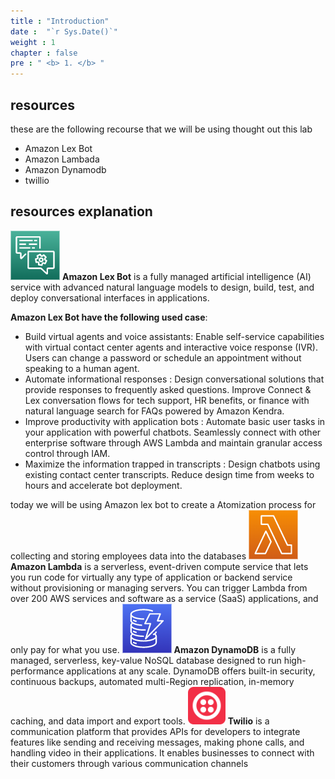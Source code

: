 ```yaml
---
title : "Introduction"
date :  "`r Sys.Date()`" 
weight : 1 
chapter : false
pre : " <b> 1. </b> "
---
```


## resources
these are the following recourse that we will be using thought out this lab 
- Amazon Lex Bot 
- Amazon Lambada
- Amazon Dynamodb
- twillio
## resources explanation 
![AmazonLexBot](/images/1.introduction/lex_bot.png) 
**Amazon Lex Bot**  is a fully managed artificial intelligence (AI) service with advanced natural language models to design, build, test, and deploy conversational interfaces in applications.

**Amazon Lex Bot have the following used case**:

- Build virtual agents and voice assistants: Enable self-service capabilities with virtual contact center agents and interactive voice response (IVR). Users can change a password or schedule an appointment without speaking to a human agent.
- Automate informational responses : Design conversational solutions that provide responses to frequently asked questions. Improve Connect & Lex conversation flows for tech support, HR benefits, or finance with natural language search for FAQs powered by Amazon Kendra.
- Improve productivity with application bots : Automate basic user tasks in your application with powerful chatbots. Seamlessly connect with other enterprise software through AWS Lambda and maintain granular access control through IAM.
- Maximize the information trapped in transcripts : Design chatbots using existing contact center transcripts. Reduce design time from weeks to hours and accelerate bot deployment.

today we will be using Amazon lex bot to create a Atomization process for collecting and storing  employees data into the databases 
![AmazonLambda](/images/1.introduction/Lambda.png) 
**Amazon Lambda**  is a serverless, event-driven compute service that lets you run code for virtually any type of application or backend service without provisioning or managing servers. You can trigger Lambda from over 200 AWS services and software as a service (SaaS) applications, and only pay for what you use.
![Amazon DynamoDB](/images/1.introduction/Dynamodb.png) 
**Amazon DynamoDB** is a fully managed, serverless, key-value NoSQL database designed to run high-performance applications at any scale. DynamoDB offers built-in security, continuous backups, automated multi-Region replication, in-memory caching, and data import and export tools.
![Twilio](/images/1.introduction/twilio.png) 
**Twilio** is a communication platform that provides APIs for developers to integrate features like sending and receiving messages, making phone calls, and handling video in their applications. It enables businesses to connect with their customers through various communication channels

